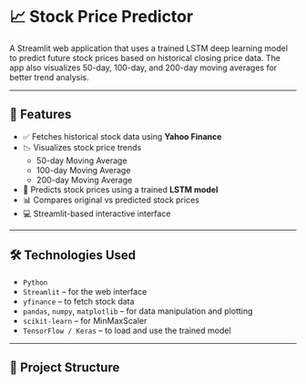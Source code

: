 # 📈 Stock Price Predictor

A Streamlit web application that uses a trained LSTM deep learning model to predict future stock prices based on historical closing price data. The app also visualizes 50-day, 100-day, and 200-day moving averages for better trend analysis.

---

## 🚀 Features

- ✅ Fetches historical stock data using **Yahoo Finance**
- 📉 Visualizes stock price trends
  - 50-day Moving Average
  - 100-day Moving Average
  - 200-day Moving Average
- 🧠 Predicts stock prices using a trained **LSTM model**
- 📊 Compares original vs predicted stock prices
- 💻 Streamlit-based interactive interface

---

## 🛠 Technologies Used

- `Python`
- `Streamlit` – for the web interface
- `yfinance` – to fetch stock data
- `pandas`, `numpy`, `matplotlib` – for data manipulation and plotting
- `scikit-learn` – for MinMaxScaler
- `TensorFlow / Keras` – to load and use the trained model

---

## 📂 Project Structure

